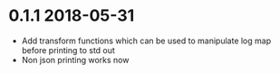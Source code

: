 # 0.1.1 2018-05-31
* Add transform functions which can be used to manipulate log map before printing to std out
* Non json printing works now